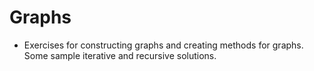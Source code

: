 # Graphs
 - Exercises for constructing graphs and creating methods for graphs. Some sample iterative and recursive solutions.